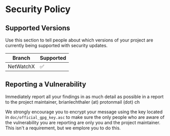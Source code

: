 # Security Policy

## Supported Versions

Use this section to tell people about which versions of your project are
currently being supported with security updates.

| Branch      | Supported          |
| ----------- | ------------------ |
| NetWatchX   | :white_check_mark: |

## Reporting a Vulnerability

Immediately report all your findings in as much detail as possible in a report to the project maintainer, brianlechthaler (at) protonmail (dot) ch

We strongly encourage you to encrypt your message using the key located in `doc/official_gpg_key.asc` to make sure the only people who are aware of the vulnerability you are reporting are only you and the project maintainer. This isn't a requirement, but we emplore you to do this.
